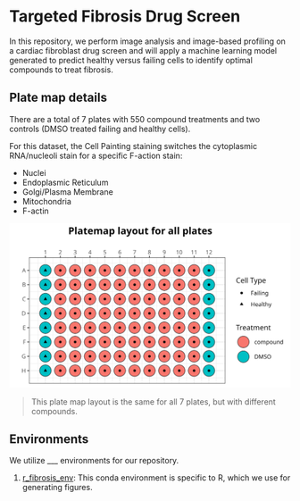 # Targeted Fibrosis Drug Screen

In this repository, we perform image analysis and image-based profiling on a cardiac fibroblast drug screen and will apply a machine learning model generated to predict healthy versus failing cells to identify optimal compounds to treat fibrosis.

## Plate map details

There are a total of 7 plates with 550 compound treatments and two controls (DMSO treated failing and healthy cells).

For this dataset, the Cell Painting staining switches the cytoplasmic RNA/nucleoli stain for a specific F-action stain:

- Nuclei
- Endoplasmic Reticulum
- Golgi/Plasma Membrane
- Mitochondria
- F-actin

![example_platemap](./metadata/platemap_fig/example_platemap.png)

> This plate map layout is the same for all 7 plates, but with different compounds. 

## Environments

We utilize ___ environments for our repository.

1. [r_fibrosis_env](./r_fibrosis_env.yml): This conda environment is specific to R, which we use for generating figures.
